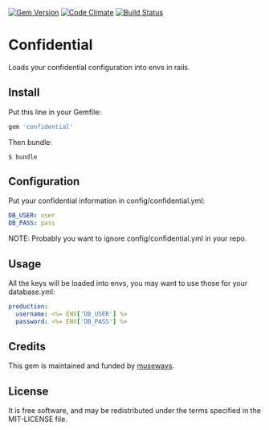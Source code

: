 [![Gem Version](https://badge.fury.io/rb/confidential.svg)](http://badge.fury.io/rb/confidential) [![Code Climate](https://codeclimate.com/github/museways/confidential/badges/gpa.svg)](https://codeclimate.com/github/museways/confidential) [![Build Status](https://travis-ci.org/museways/confidential.svg?branch=master)](https://travis-ci.org/museways/confidential)

# Confidential

Loads your confidential configuration into envs in rails.

## Install

Put this line in your Gemfile:
```ruby
gem 'confidential'
```

Then bundle:

    $ bundle

## Configuration

Put your confidential information in config/confidential.yml:
```yml
DB_USER: user
DB_PASS: pass
```

NOTE: Probably you want to ignore config/confidential.yml in your repo.

## Usage

All the keys will be loaded into envs, you may want to use those for your database.yml:
```yml
production:
  username: <%= ENV['DB_USER'] %>
  password: <%= ENV['DB_PASS'] %>
```

## Credits

This gem is maintained and funded by [museways](http://museways.com).

## License

It is free software, and may be redistributed under the terms specified in the MIT-LICENSE file.

